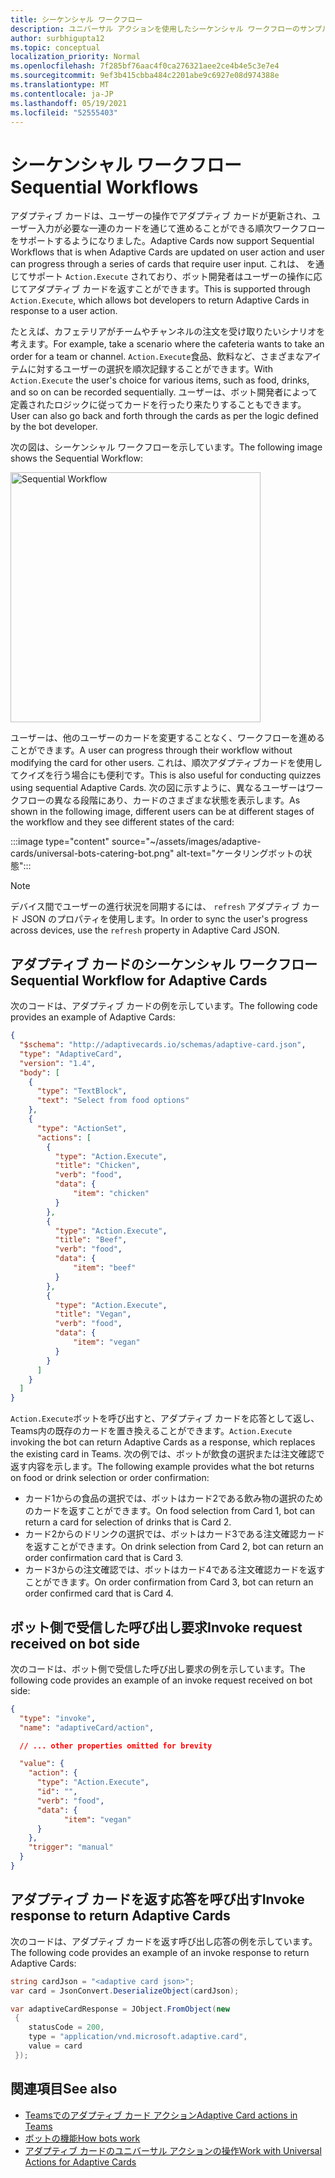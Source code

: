 ```yaml
---
title: シーケンシャル ワークフロー
description: ユニバーサル アクションを使用したシーケンシャル ワークフローのサンプル
author: surbhigupta12
ms.topic: conceptual
localization_priority: Normal
ms.openlocfilehash: 7f285bf76aac4f0ca276321aee2ce4b4e5c3e7e4
ms.sourcegitcommit: 9ef3b415cbba484c2201abe9c6927e08d974388e
ms.translationtype: MT
ms.contentlocale: ja-JP
ms.lasthandoff: 05/19/2021
ms.locfileid: "52555403"
---
```

# <a name="sequential-workflows"></a><span data-ttu-id="f0c4b-103">シーケンシャル ワークフロー</span><span class="sxs-lookup"><span data-stu-id="f0c4b-103">Sequential Workflows</span></span>

<span data-ttu-id="f0c4b-104">アダプティブ カードは、ユーザーの操作でアダプティブ カードが更新され、ユーザー入力が必要な一連のカードを通じて進めることができる順次ワークフローをサポートするようになりました。</span><span class="sxs-lookup"><span data-stu-id="f0c4b-104">Adaptive Cards now support Sequential Workflows that is when Adaptive Cards are updated on user action and user can progress through a series of cards that require user input.</span></span> <span data-ttu-id="f0c4b-105">これは、 を通じてサポート `Action.Execute` されており、ボット開発者はユーザーの操作に応じてアダプティブ カードを返すことができます。</span><span class="sxs-lookup"><span data-stu-id="f0c4b-105">This is supported through `Action.Execute`, which allows bot developers to return Adaptive Cards in response to a user action.</span></span>

<span data-ttu-id="f0c4b-106">たとえば、カフェテリアがチームやチャンネルの注文を受け取りたいシナリオを考えます。</span><span class="sxs-lookup"><span data-stu-id="f0c4b-106">For example, take a scenario where the cafeteria wants to take an order for a team or channel.</span></span> <span data-ttu-id="f0c4b-107">`Action.Execute`食品、飲料など、さまざまなアイテムに対するユーザーの選択を順次記録することができます。</span><span class="sxs-lookup"><span data-stu-id="f0c4b-107">With `Action.Execute` the user's choice for various items, such as food, drinks, and so on can be recorded sequentially.</span></span> <span data-ttu-id="f0c4b-108">ユーザーは、ボット開発者によって定義されたロジックに従ってカードを行ったり来たりすることもできます。</span><span class="sxs-lookup"><span data-stu-id="f0c4b-108">User can also go back and forth through the cards as per the logic defined by the bot developer.</span></span> <br/>

<span data-ttu-id="f0c4b-109">次の図は、シーケンシャル ワークフローを示しています。</span><span class="sxs-lookup"><span data-stu-id="f0c4b-109">The following image shows the Sequential Workflow:</span></span>

<img src="~/assets/images/bots/sequentialWorkflow.gif" alt="Sequential Workflow" width="400"/>

<span data-ttu-id="f0c4b-110">ユーザーは、他のユーザーのカードを変更することなく、ワークフローを進めることができます。</span><span class="sxs-lookup"><span data-stu-id="f0c4b-110">A user can progress through their workflow without modifying the card for other users.</span></span> <span data-ttu-id="f0c4b-111">これは、順次アダプティブカードを使用してクイズを行う場合にも便利です。</span><span class="sxs-lookup"><span data-stu-id="f0c4b-111">This is also useful for conducting quizzes using sequential Adaptive Cards.</span></span> <span data-ttu-id="f0c4b-112">次の図に示すように、異なるユーザーはワークフローの異なる段階にあり、カードのさまざまな状態を表示します。</span><span class="sxs-lookup"><span data-stu-id="f0c4b-112">As shown in the following image, different users can be at different stages of the workflow and they see different states of the card:</span></span>

:::image type="content" source="~/assets/images/adaptive-cards/universal-bots-catering-bot.png" alt-text="ケータリングボットの状態":::

> [!NOTE]
> <span data-ttu-id="f0c4b-114">デバイス間でユーザーの進行状況を同期するには、 `refresh` アダプティブ カード JSON のプロパティを使用します。</span><span class="sxs-lookup"><span data-stu-id="f0c4b-114">In order to sync the user's progress across devices, use the `refresh` property in Adaptive Card JSON.</span></span>

## <a name="sequential-workflow-for-adaptive-cards"></a><span data-ttu-id="f0c4b-115">アダプティブ カードのシーケンシャル ワークフロー</span><span class="sxs-lookup"><span data-stu-id="f0c4b-115">Sequential Workflow for Adaptive Cards</span></span>

<span data-ttu-id="f0c4b-116">次のコードは、アダプティブ カードの例を示しています。</span><span class="sxs-lookup"><span data-stu-id="f0c4b-116">The following code provides an example of Adaptive Cards:</span></span>

```JSON
{
  "$schema": "http://adaptivecards.io/schemas/adaptive-card.json",
  "type": "AdaptiveCard",
  "version": "1.4",
  "body": [
    {
      "type": "TextBlock",
      "text": "Select from food options"
    },
    { 
      "type": "ActionSet",
      "actions": [
        {
          "type": "Action.Execute",
          "title": "Chicken",
          "verb": "food",
          "data": {
              "item": "chicken"
          }
        },
        {
          "type": "Action.Execute",
          "title": "Beef",
          "verb": "food",
          "data": {
              "item": "beef"
          }
        },
        {
          "type": "Action.Execute",
          "title": "Vegan",
          "verb": "food",
          "data": {
              "item": "vegan"
          }
        }
      ]
    }
  ]
}
```

<span data-ttu-id="f0c4b-117">`Action.Execute`ボットを呼び出すと、アダプティブ カードを応答として返し、Teams内の既存のカードを置き換えることができます。</span><span class="sxs-lookup"><span data-stu-id="f0c4b-117">`Action.Execute` invoking the bot can return Adaptive Cards as a response, which replaces the existing card in Teams.</span></span>
<span data-ttu-id="f0c4b-118">次の例では、ボットが飲食の選択または注文確認で返す内容を示します。</span><span class="sxs-lookup"><span data-stu-id="f0c4b-118">The following example provides what the bot returns on food or drink selection or order confirmation:</span></span>

* <span data-ttu-id="f0c4b-119">カード1からの食品の選択では、ボットはカード2である飲み物の選択のためのカードを返すことができます。</span><span class="sxs-lookup"><span data-stu-id="f0c4b-119">On food selection from Card 1, bot can return a card for selection of drinks that is Card 2.</span></span>
* <span data-ttu-id="f0c4b-120">カード2からのドリンクの選択では、ボットはカード3である注文確認カードを返すことができます。</span><span class="sxs-lookup"><span data-stu-id="f0c4b-120">On drink selection from Card 2, bot can return an order confirmation card that is Card 3.</span></span>
* <span data-ttu-id="f0c4b-121">カード3からの注文確認では、ボットはカード4である注文確認カードを返すことができます。</span><span class="sxs-lookup"><span data-stu-id="f0c4b-121">On order confirmation from Card 3, bot can return an order confirmed card that is Card 4.</span></span>

## <a name="invoke-request-received-on-bot-side"></a><span data-ttu-id="f0c4b-122">ボット側で受信した呼び出し要求</span><span class="sxs-lookup"><span data-stu-id="f0c4b-122">Invoke request received on bot side</span></span>

<span data-ttu-id="f0c4b-123">次のコードは、ボット側で受信した呼び出し要求の例を示しています。</span><span class="sxs-lookup"><span data-stu-id="f0c4b-123">The following code provides an example of an invoke request received on bot side:</span></span>

```JSON
{ 
  "type": "invoke",
  "name": "adaptiveCard/action",

  // ... other properties omitted for brevity

  "value": { 
    "action": { 
      "type": "Action.Execute", 
      "id": "", 
      "verb": "food",
      "data": { 
            "item": "vegan"
      } 
    },
    "trigger": "manual" 
  }
}
```

## <a name="invoke-response-to-return-adaptive-cards"></a><span data-ttu-id="f0c4b-124">アダプティブ カードを返す応答を呼び出す</span><span class="sxs-lookup"><span data-stu-id="f0c4b-124">Invoke response to return Adaptive Cards</span></span>

<span data-ttu-id="f0c4b-125">次のコードは、アダプティブ カードを返す呼び出し応答の例を示しています。</span><span class="sxs-lookup"><span data-stu-id="f0c4b-125">The following code provides an example of an invoke response to return Adaptive Cards:</span></span>

```C#
string cardJson = "<adaptive card json>";
var card = JsonConvert.DeserializeObject(cardJson);

var adaptiveCardResponse = JObject.FromObject(new
 {
    statusCode = 200,
    type = "application/vnd.microsoft.adaptive.card",
    value = card
 });
```

## <a name="see-also"></a><span data-ttu-id="f0c4b-126">関連項目</span><span class="sxs-lookup"><span data-stu-id="f0c4b-126">See also</span></span>

* [<span data-ttu-id="f0c4b-127">Teamsでのアダプティブ カード アクション</span><span class="sxs-lookup"><span data-stu-id="f0c4b-127">Adaptive Card actions in Teams</span></span>](~/task-modules-and-cards/cards/cards-actions.md#adaptive-cards-actions)
* [<span data-ttu-id="f0c4b-128">ボットの機能</span><span class="sxs-lookup"><span data-stu-id="f0c4b-128">How bots work</span></span>](/azure/bot-service/bot-builder-basics?view=azure-bot-service-4.0&preserve-view=true)
* [<span data-ttu-id="f0c4b-129">アダプティブ カードのユニバーサル アクションの操作</span><span class="sxs-lookup"><span data-stu-id="f0c4b-129">Work with Universal Actions for Adaptive Cards</span></span>](Work-with-universal-actions-for-adaptive-cards.md)
